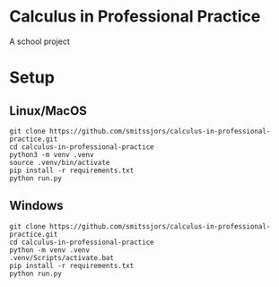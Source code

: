 # Calculus in Professional Practice
A school project
# Setup
## Linux/MacOS
```
git clone https://github.com/smitssjors/calculus-in-professional-practice.git
cd calculus-in-professional-practice
python3 -m venv .venv
source .venv/bin/activate
pip install -r requirements.txt
python run.py
```
## Windows
```
git clone https://github.com/smitssjors/calculus-in-professional-practice.git
cd calculus-in-professional-practice
python -m venv .venv
.venv/Scripts/activate.bat
pip install -r requirements.txt
python run.py
```
